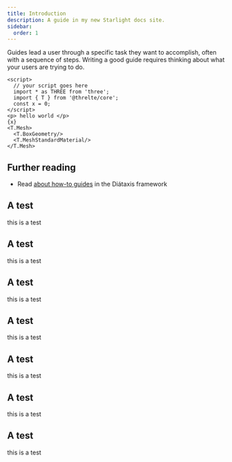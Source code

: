 ```yaml
---
title: Introduction
description: A guide in my new Starlight docs site.
sidebar:
  order: 1
---
```


Guides lead a user through a specific task they want to accomplish, often with a sequence of steps.
Writing a good guide requires thinking about what your users are trying to do.

```svelte title=App.svelte
<script>
  // your script goes here
  import * as THREE from 'three';
  import { T } from '@threlte/core';
  const x = 0;
</script>
<p> hello world </p>
{x}
<T.Mesh>
  <T.BoxGeometry/>
  <T.MeshStandardMaterial/>
</T.Mesh>
```

## Further reading

- Read [about how-to guides](https://diataxis.fr/how-to-guides/) in the Diátaxis framework

## A test

this is a test

## A test

this is a test

## A test

this is a test

## A test

this is a test

## A test

this is a test

## A test

this is a test

## A test

this is a test
